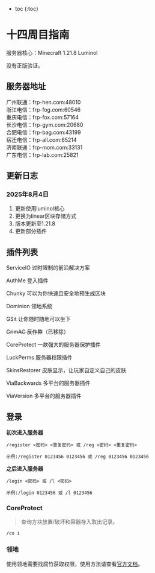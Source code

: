 * toc
{:toc}

# 十四周目指南

服务器核心：Minecraft 1.21.8 Luminol

没有正版验证。

## 服务器地址

广州联通：frp-hen.com:48010<br>
浙江电信：frp-fog.com:60546<br>
重庆电信：frp-fox.com:57164<br>
长沙电信：frp-gym.com:20680<br>
合肥电信：frp-bag.com:43199<br>
宿迁电信：frp-all.com:65214<br>
济南联通：frp-mom.com:33131<br>
广东电信：frp-lab.com:25821

## 更新日志

### 2025年8月4日

1. 更新使用luminol核心 
2. 更换为linear区块存储方式
3. 版本更新至1.21.8
4. 更新部分插件

## 插件列表

ServiceIO 过时限制的前沿解决方案

AuthMe 登入插件

Chunky 可以为你快速且安全地预生成区块

Dominion 领地系统

GSit 让你随时随地可以坐下

~~GrimAC 反作弊~~（已移除）

CoreProtect 一款强大的服务器保护插件

LuckPerms 服务器权限插件

SkinsRestorer 皮肤显示，让玩家自定义自己的皮肤

ViaBackwards 多平台的服务器插件

ViaVersion 多平台的服务器插件

## 登录

**初次进入服务器**

```
/register <密码> <重复密码> 或 /reg <密码> <重复密码>
```

```
示例:/register 0123456 0123456 或 /reg 0123456 0123456
```

**之后进入服务器**

```
/login <密码> 或 /l <密码>
```

```
示例:/login 0123456 或 /l 0123456
```

### CoreProtect

> 查询方块放置/破坏和容器存入取出记录。

```
/co i
```

### 领地

使用领地需要找腐竹获取权限，使用方法请查看[官方文档](https://dominion.lunadeer.cn/notes/doc/player/)。